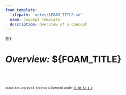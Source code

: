 ```yaml
---
foam_template:
  filepath: 'notes/$FOAM_TITLE.md'
  name: Concept Template
  description: Overview of a Concept
---
```

$0
<!---- Image: Logo, Width 75 --------->

# ***Overview:*** ${FOAM_TITLE}
<!-- What? --------------------------->

<!-- Why Should People Care? --------->

<!---- Image: Screenshot, Width 520 -->

<!-- How Does It Fit Into Process?  -->

<!---- Image: Diagram, Width 720 ----->

<br>

<!----------------------------------------------------------------------------->

<!-- # ***Nice to Know:***
Information that will greatly help in understanding all things ${FOAM_TITLE}:

| *Topic*                         | *Link*                                      |
| ------------------------------- | -------------------------------------       |
| Computer Basics                 | [[Computer-Basics]]                         |
| Windows Basics                  | [[Windows]]                                 |
|                                 |                                             | -->

<!----------------------------------------------------------------------------->

<!-- # ***Getting Started:***
Basic overview for ${FOAM_TITLE}:

| *Topic*                         | *Link*                                     |
| ------------------------------- | ------------------------------------------ |
| Scripting vs Programming        | [[${FOAM_TITLE}-Scripting-vs-Programming]] |
|                                 |                                            | -->

<!-- # ***Deep Dive:***
Specific information once fundamentals are understood:

| *Topic*                         | *Link*                                     |
| ------------------------------- | ------------------------------------------ |
| Common Terms & Definitions      | [[${FOAM_TITLE}-Glossary]]                 |
| In Memory Encryption            | [[${FOAM_TITLE}-In-Memory-Encryption]]     |
|                                 |                                            | -->

<!----------------------------------------------------------------------------->

<!-- # ***Implementations:***
Examples of *${FOAM_TITLE}* in real world use.

| *Topic*                         | *Link*                                     |
| ------------------------------- | ------------------------------------------ |
| .NET                            | [[.NET]]                                   |
| Python                          | [[Python]]                                 |
|                                 |                                            | -->

<!----------------------------------------------------------------------------->

<!-- # ***Common Questions:***
Questions you may have:

| *Question*                           | *Answer*                              |
| ------------------------------------ | ------------------------------------- |
|                                      | [Answer](#inline-answer-1)            |
|                                      |                                       | -->

<!-- ## **Inline Answer 1:** -->

<!----------------------------------------------------------------------------->

<!-- # ***Related:***
Topics related to ${FOAM_TITLE}:

| *Topic & Link*                       | *Why*                                 |
| ------------------------------------ | ------------------------------------- |
| [[Business-Analysis]]                | Business Analysis                     |
| [[SDLC]]                             | Software Development Life Cycle       |
|                                      |                                       | -->

<!----------------------------------------------------------------------------->

<br><sup><sub>`edshelton.org` by `Ed Shelton` is licensed under [`CC BY-SA 4.0`](https://creativecommons.org/licenses/by-sa/4.0/)</sub></sup>

